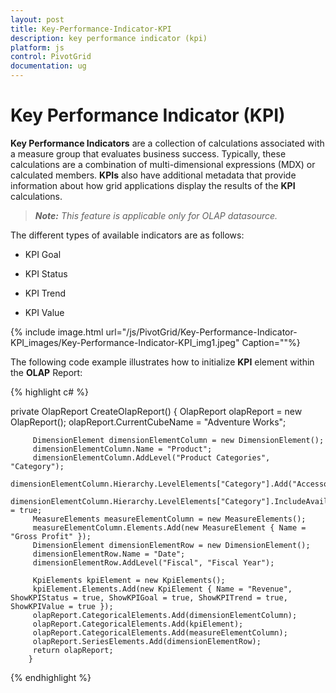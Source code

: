 ```yaml
---
layout: post
title: Key-Performance-Indicator-KPI
description: key performance indicator (kpi)
platform: js
control: PivotGrid
documentation: ug
---
```


# Key Performance Indicator (KPI)

**Key Performance Indicators** are a collection of calculations associated with a measure group that evaluates business success. Typically, these calculations are a combination of multi-dimensional expressions (MDX) or calculated members. **KPIs** also have additional metadata that provide information about how grid applications display the results of the **KPI** calculations.

>_**Note:** This feature is applicable only for OLAP datasource._

The different types of available indicators are as follows:

  * KPI Goal

  * KPI Status

  * KPI Trend

  * KPI Value

{% include image.html url="/js/PivotGrid/Key-Performance-Indicator-KPI_images/Key-Performance-Indicator-KPI_img1.jpeg" Caption=""%}

The following code example illustrates how to initialize **KPI** element within the **OLAP** Report:

{% highlight c# %}

   private OlapReport CreateOlapReport()
        {
         OlapReport olapReport = new OlapReport();
         olapReport.CurrentCubeName = "Adventure Works";

         DimensionElement dimensionElementColumn = new DimensionElement();
         dimensionElementColumn.Name = "Product";
         dimensionElementColumn.AddLevel("Product Categories", "Category");             
         dimensionElementColumn.Hierarchy.LevelElements["Category"].Add("Accessories");           
         dimensionElementColumn.Hierarchy.LevelElements["Category"].IncludeAvailableMembers = true;
         MeasureElements measureElementColumn = new MeasureElements();      
         measureElementColumn.Elements.Add(new MeasureElement { Name = "Gross Profit" });
         DimensionElement dimensionElementRow = new DimensionElement();           
         dimensionElementRow.Name = "Date";
         dimensionElementRow.AddLevel("Fiscal", "Fiscal Year");

         KpiElements kpiElement = new KpiElements();
         kpiElement.Elements.Add(new KpiElement { Name = "Revenue", ShowKPIStatus = true, ShowKPIGoal = true, ShowKPITrend = true, ShowKPIValue = true });
         olapReport.CategoricalElements.Add(dimensionElementColumn);
         olapReport.CategoricalElements.Add(kpiElement);
         olapReport.CategoricalElements.Add(measureElementColumn);
         olapReport.SeriesElements.Add(dimensionElementRow);
         return olapReport;
        }

{% endhighlight %}



